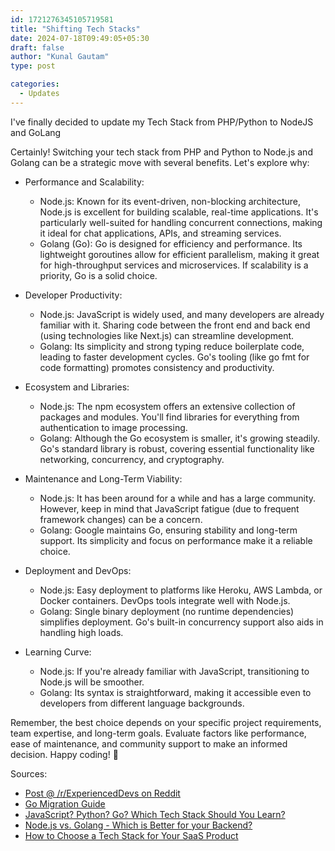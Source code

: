 ```yaml
---
id: 1721276345105719581
title: "Shifting Tech Stacks"
date: 2024-07-18T09:49:05+05:30
draft: false
author: "Kunal Gautam"
type: post

categories:
  - Updates
---
```


I've finally decided to update my Tech Stack from PHP/Python to NodeJS and GoLang

Certainly! Switching your tech stack from PHP and Python to Node.js and Golang can be a strategic move with several benefits. Let's explore why:

- Performance and Scalability:
    - Node.js: Known for its event-driven, non-blocking architecture, Node.js is excellent for building scalable, real-time applications. It's particularly well-suited for handling concurrent connections, making it ideal for chat applications, APIs, and streaming services.
    - Golang (Go): Go is designed for efficiency and performance. Its lightweight goroutines allow for efficient parallelism, making it great for high-throughput services and microservices. If scalability is a priority, Go is a solid choice.

- Developer Productivity:
    - Node.js: JavaScript is widely used, and many developers are already familiar with it. Sharing code between the front end and back end (using technologies like Next.js) can streamline development.
    - Golang: Its simplicity and strong typing reduce boilerplate code, leading to faster development cycles. Go's tooling (like go fmt for code formatting) promotes consistency and productivity.

- Ecosystem and Libraries:
    - Node.js: The npm ecosystem offers an extensive collection of packages and modules. You'll find libraries for everything from authentication to image processing.
    - Golang: Although the Go ecosystem is smaller, it's growing steadily. Go's standard library is robust, covering essential functionality like networking, concurrency, and cryptography.

- Maintenance and Long-Term Viability:
    - Node.js: It has been around for a while and has a large community. However, keep in mind that JavaScript fatigue (due to frequent framework changes) can be a concern.
    - Golang: Google maintains Go, ensuring stability and long-term support. Its simplicity and focus on performance make it a reliable choice.

- Deployment and DevOps:
    - Node.js: Easy deployment to platforms like Heroku, AWS Lambda, or Docker containers. DevOps tools integrate well with Node.js.
    - Golang: Single binary deployment (no runtime dependencies) simplifies deployment. Go's built-in concurrency support also aids in handling high loads.

- Learning Curve:
    - Node.js: If you're already familiar with JavaScript, transitioning to Node.js will be smoother.
    - Golang: Its syntax is straightforward, making it accessible even to developers from different language backgrounds.

Remember, the best choice depends on your specific project requirements, team expertise, and long-term goals. Evaluate factors like performance, ease of maintenance, and community support to make an informed decision. Happy coding! 🚀

Sources:
- [Post @ /r/ExperiencedDevs on Reddit](https://www.reddit.com/r/ExperiencedDevs/comments/u21hht/how_easy_is_it_to_switch_tech_stacks_as_an/)
- [Go Migration Guide](https://blog.logrocket.com/go-migration-guide-node-js-python-rust/)
- [JavaScript? Python? Go? Which Tech Stack Should You Learn?](https://blog.boot.dev/education/which-tech-stack-to-learn/)
- [Node.js vs. Golang - Which is Better for your Backend?](https://www.tecla.io/blog/node-js-vs-golang)
- [How to Choose a Tech Stack for Your SaaS Product](https://www.freecodecamp.org/news/choose-a-tech-stack-for-your-saas-product/)
